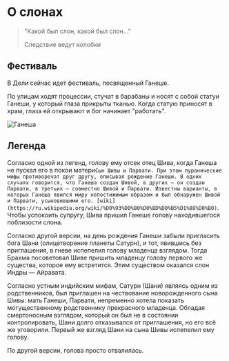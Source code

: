 # О слонах

<div className='epigraph'>
<blockquote>
    <p>"Какой был слон, какой был слон..."</p><footer>Следствие ведут колобки</footer>
</blockquote>
</div>


## Фестиваль

В Дели сейчас идет фестиваль, посвященный Ганеше.

По улицам ходят процессии, стучат в барабаны и носят с собой статуи Ганеши, у который глаза прикрыты тканью. Когда статую приносят в храм, глаза ей открывают и бог начинает "работать". 

![Ганеша](https://pp.userapi.com/c636619/v636619435/28850/k6gd_WorQSQ.jpg)


## Легенда

Согласно одной из легенд, голову ему отсек отец Шива, когда Ганеша не пускал его в покои матери`Сын Шивы и Парвати. При этом пуранические мифы противоречат друг другу, описывая рождение Ганеши. В одних случаях говорится, что Ганеша создан Шивой, в других — он создан Парвати, в третьих — совместно Шивой и Парвати. Известны варианты, в которых Ганеша явился миру непостижимым образом и был обнаружен Шивой и Парвати, усыновившими его. [wiki](https://ru.wikipedia.org/wiki/%D0%93%D0%B0%D0%BD%D0%B5%D1%88%D0%B0)`.
Чтобы успокоить супругу, Шива пришил Ганеше голову находившегося поблизости слона. 

Согласно другой версии, на день рождения Ганеши забыли пригласить бога Шани (олицетворение планеты Сатурн), и тот, явившись без приглашения, в гневе испепелил голову младенца взглядом. 
Тогда Брахма посоветовал Шиве пришить младенцу голову первого же существа, которое ему встретится. 
Этим существом оказался слон Индры — Айравата.

Согласно устным индийским мифам, Сатурн (Шани) являясь одним из родственников, был приглашен на чествование новорожденного сына Шивы: мать Ганеши, Парвати, непременно хотела показать могущественному родственнику прекрасного младенца. Обладая смертоносным взглядом, который он был не в состоянии контролировать, Шани долго отказывался от приглашения, но его всё же уговорили. Первый же взгляд Шани на сына Шивы испепелил ему голову. 

По другой версии, голова просто отвалилась.

